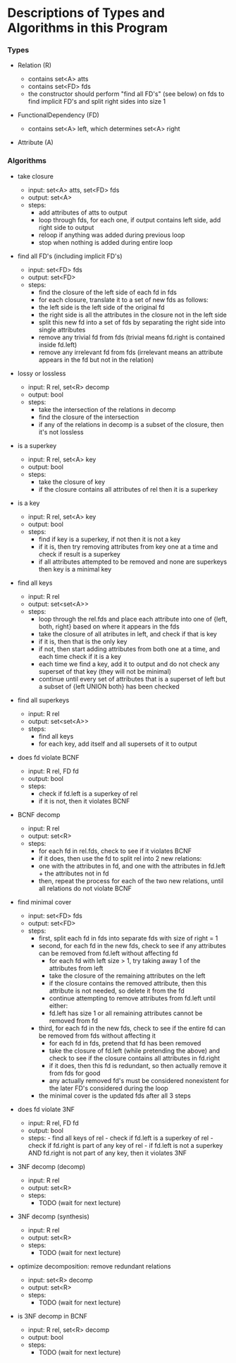# Descriptions of Types and Algorithms in this Program

### Types

- Relation (R)
	- contains set\<A> atts
	- contains set\<FD> fds
	- the constructor should perform "find all FD's" (see below) on fds to find implicit FD's and split right sides into size 1

- FunctionalDependency (FD)
	- contains set\<A> left, which determines set\<A> right

- Attribute (A)

### Algorithms

- take closure
	- input: set\<A> atts, set\<FD> fds
	- output: set\<A>
	- steps:
		- add attributes of atts to output
		- loop through fds, for each one, if output contains left side, add right side to output
		- reloop if anything was added during previous loop
		- stop when nothing is added during entire loop

- find all FD's (including implicit FD's)
	- input: set\<FD> fds
	- output: set\<FD>
	- steps:
		- find the closure of the left side of each fd in fds
		- for each closure, translate it to a set of new fds as follows:
		- the left side is the left side of the original fd
		- the right side is all the attributes in the closure not in the left side
		- split this new fd into a set of fds by separating the right side into single attributes
		- remove any trivial fd from fds (trivial means fd.right is contained inside fd.left)
		- remove any irrelevant fd from fds (irrelevant means an attribute appears in the fd but not in the relation)

- lossy or lossless
	- input: R rel, set\<R> decomp
	- output: bool
	- steps:
		- take the intersection of the relations in decomp
		- find the closure of the intersection
		- if any of the relations in decomp is a subset of the closure, then it's not lossless

- is a superkey
	- input: R rel, set\<A> key
	- output: bool
	- steps:
		- take the closure of key
		- if the closure contains all attributes of rel then it is a superkey

- is a key
	- input: R rel, set\<A> key
	- output: bool
	- steps:
		- find if key is a superkey, if not then it is not a key
		- if it is, then try removing attributes from key one at a time and check if result is a superkey
		- if all attributes attempted to be removed and none are superkeys then key is a minimal key

- find all keys
	- input: R rel
	- output: set\<set\<A>>
	- steps:
		- loop through the rel.fds and place each attribute into one of {left, both, right} based on where it appears in the fds
		- take the closure of all atributes in left, and check if that is key
		- if it is, then that is the only key
		- if not, then start adding attributes from both one at a time, and each time check if it is a key
		- each time we find a key, add it to output and do not check any superset of that key (they will not be minimal)
		- continue until every set of attributes that is a superset of left but a subset of {left UNION both} has been checked

- find all superkeys
	- input: R rel
	- output: set\<set\<A>>
	- steps:
		- find all keys
		- for each key, add itself and all supersets of it to output

- does fd violate BCNF
	- input: R rel, FD fd
	- output: bool
	- steps:
		- check if fd.left is a superkey of rel
		- if it is not, then it violates BCNF

- BCNF decomp
	- input: R rel
	- output: set\<R>
	- steps:
		- for each fd in rel.fds, check to see if it violates BCNF
		- if it does, then use the fd to split rel into 2 new relations:
		- one with the attributes in fd, and one with the attributes in fd.left + the attributes not in fd
		- then, repeat the process for each of the two new relations, until all relations do not violate BCNF

- find minimal cover
	- input: set\<FD> fds
	- output: set\<FD>
	- steps:
		- first, split each fd in fds into separate fds with size of right = 1
		- second, for each fd in the new fds, check to see if any attributes can be removed from fd.left without affecting fd
			- for each fd with left size > 1, try taking away 1 of the attributes from left
			- take the closure of the remaining attributes on the left
			- if the closure contains the removed attribute, then this attribute is not needed, so delete it from the fd
			- continue attempting to remove attributes from fd.left until either:
			- fd.left has size 1 or all remaining attributes cannot be removed from fd
		- third, for each fd in the new fds, check to see if the entire fd can be removed from fds without affecting it
			- for each fd in fds, pretend that fd has been removed
			- take the closure of fd.left (while pretending the above) and check to see if the closure contains all attributes in fd.right
			- if it does, then this fd is redundant, so then actually remove it from fds for good
			- any actually removed fd's must be considered nonexistent for the later FD's considered during the loop
		- the minimal cover is the updated fds after all 3 steps

- does fd violate 3NF
	- input: R rel, FD fd
	- output: bool
	- steps:
			- find all keys of rel
			- check if fd.left is a superkey of rel
			- check if fd.right is part of any key of rel
			- if fd.left is not a superkey AND fd.right is not part of any key, then it violates 3NF

- 3NF decomp (decomp)
	- input: R rel
	- output: set\<R>
	- steps:
		- TODO (wait for next lecture)

- 3NF decomp (synthesis)
	- input: R rel
	- output: set\<R>
	- steps:
		- TODO (wait for next lecture)

- optimize decomposition: remove redundant relations
	- input: set\<R> decomp
	- output: set\<R>
	- steps:
		- TODO (wait for next lecture)

- is 3NF decomp in BCNF
	- input: R rel, set\<R> decomp
	- output: bool
	- steps:
		- TODO (wait for next lecture)